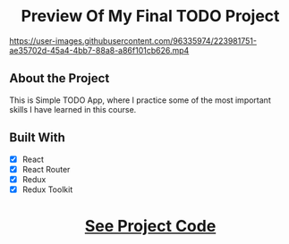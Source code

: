 <br />
<div align="center">
  <h1 align="center">Preview Of My Final TODO Project</h3>
</div>

https://user-images.githubusercontent.com/96335974/223981751-ae35702d-45a4-4bb7-88a8-a86f101cb626.mp4
##


## About the Project

This is Simple TODO App, where I practice some of the most important skills I have learned in this course.

## Built With

- [x] React
- [x] React Router
- [x] Redux
- [x] Redux Toolkit

<h1 align="center"><a href="https://github.com/martin0626/React_course_all_projects_exercises/tree/main/summary_project">See Project Code</a></h1>

